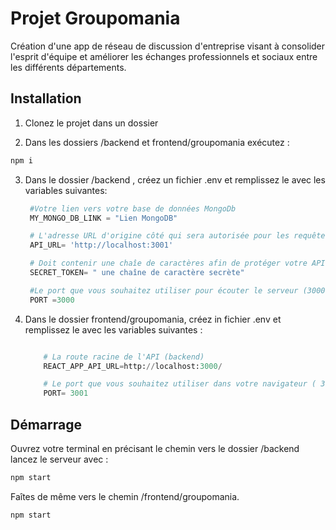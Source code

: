 # Projet Groupomania

Création d'une app de réseau de discussion d'entreprise visant à consolider l'esprit d'équipe et améliorer les échanges professionnels et sociaux entre les différents départements.

## Installation

1. Clonez le projet dans un dossier 
   
2. Dans les dossiers /backend et frontend/groupomania exécutez :
```bash
npm i
```
3. Dans le dossier /backend , créez un fichier .env et remplissez le avec les variables suivantes:
   
   ```python
    #Votre lien vers votre base de données MongoDb
    MY_MONGO_DB_LINK = "Lien MongoDB"

    # L'adresse URL d'origine côté qui sera autorisée pour les requêtes (celle du frontend) , p
    API_URL= 'http://localhost:3001'

    # Doit contenir une chaîe de caractères afin de protéger votre API
    SECRET_TOKEN= " une chaîne de caractère secrète"

    #Le port que vous souhaitez utiliser pour écouter le serveur (3000 par défaut)
    PORT =3000
   ```
4. Dans le dossier frontend/groupomania, créez in fichier .env et remplissez le avec les variables suivantes :

    ```python

        # La route racine de l'API (backend)
        REACT_APP_API_URL=http://localhost:3000/

        # Le port que vous souhaitez utiliser dans votre navigateur ( 3001 par défaut, si vous le changer , pensez à modifier le port dans"API_URL" dans le fichier .env dans le backend )
        PORT= 3001
    ```

## Démarrage 

Ouvrez votre terminal en précisant le chemin vers le dossier /backend lancez le serveur avec :

```bash
npm start
```
Faîtes de même vers le chemin /frontend/groupomania.

```bash
npm start
```
